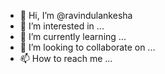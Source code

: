 - 👋 Hi, I’m @ravindulankesha
- 👀 I’m interested in ...
- 🌱 I’m currently learning ...
- 💞️ I’m looking to collaborate on ...
- 📫 How to reach me ...

<!---
ravindulankesha/ravindulankesha is a ✨ special ✨ repository because its `README.md` (this file) appears on your GitHub profile.
You can click the Preview link to take a look at your changes.
--->
